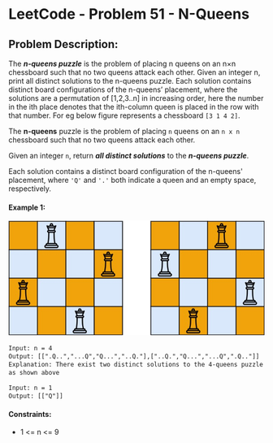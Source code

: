 # LeetCode - Problem 51 - N-Queens

## Problem Description:

The ___**n-queens puzzle**___ is the problem of placing n queens on an n×n chessboard such that no two queens attack each other. Given an integer n, print all distinct solutions to the n-queens puzzle. Each solution contains distinct board configurations of the n-queens’ placement, where the solutions are a permutation of [1,2,3..n] in increasing order, here the number in the ith place denotes that the ith-column queen is placed in the row with that number. For eg below figure represents a chessboard `[3 1 4 2]`.

The **n-queens** puzzle is the problem of placing `n` queens on an `n x n` chessboard such that no two queens attack each other.

Given an integer `n`, return ___all distinct solutions___ to the ___**n-queens puzzle**___.

Each solution contains a distinct board configuration of the n-queens' placement, where `'Q'` and `'.'` both indicate a queen and an empty space, respectively.

#### **Example 1:**

![Image_1](LeetCode_Image_1.jpg)

```
Input: n = 4
Output: [[".Q..","...Q","Q...","..Q."],["..Q.","Q...","...Q",".Q.."]]
Explanation: There exist two distinct solutions to the 4-queens puzzle as shown above
```

```
Input: n = 1
Output: [["Q"]]
```

#### **Constraints:**
* 1 <= n <= 9